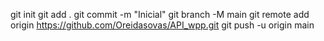 git init
git add .
git commit -m "Inicial"
git branch -M main
git remote add origin https://github.com/Oreidasovas/API_wpp.git
git push -u origin main
